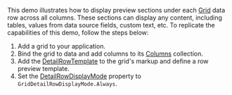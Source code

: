 This demo illustrates how to display preview sections under each [Grid](https://docs.devexpress.com/Blazor/403143/grid) data row across all columns. These sections can display any content, including tables, values from data source fields, custom text, etc. To replicate the capabilities of this demo, follow the steps below:

1. Add a grid to your application.
2. Bind the grid to data and add columns to its [Columns](https://docs.devexpress.com/Blazor/DevExpress.Blazor.DxGrid.Columns) collection.
3. Add the [DetailRowTemplate](https://docs.devexpress.com/Blazor/DevExpress.Blazor.DxGrid.DetailRowTemplate) to the grid's markup and define a row preview template.
4. Set the [DetailRowDisplayMode](https://docs.devexpress.com/Blazor/DevExpress.Blazor.DxGrid.DetailRowDisplayMode) property to `GridDetailRowDisplayMode.Always`.
